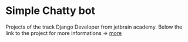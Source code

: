 # Simple Chatty bot

Projects of the track Django Developer from jetbrain academy.
Below the link to the project for more informations => [more](https://hyperskill.org/projects/97?track=11)